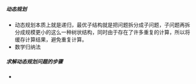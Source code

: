 ##### 动态规划

- 动态规划本质上就是递归，最优子结构就是把问题拆分成子问题，子问题再拆分成规模更小的这么一种树状结构，同时由于存在了许多重复的计算，所以将缓存计算结果，避免重复计算。
- 数学归纳法



##### 求解动态规划问题的步骤

- 